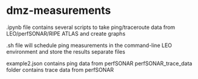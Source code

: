# dmz-measurements

.ipynb file contains several scripts to take ping/traceroute data from LEO/perfSONAR/RIPE ATLAS and create graphs

.sh file will schedule ping measurements in the command-line LEO environment and store the results separate files

example2.json contains ping data from perfSONAR
perfSONAR_trace_data folder contains trace data from perfSONAR
